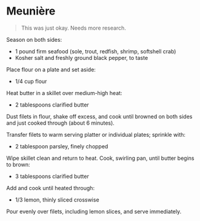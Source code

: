 Meunière
========

> This was just okay. Needs more research.

Season on both sides:

- 1 pound firm seafood (sole, trout, redfish, shrimp, softshell crab)
- Kosher salt and freshly ground black pepper, to taste

Place flour on a plate and set aside:

- 1/4 cup flour

Heat butter in a skillet over medium-high heat:

- 2 tablespoons clarified butter

Dust filets in flour, shake off excess, and cook until browned on both sides and just cooked through (about 6 minutes).

Transfer filets to warm serving platter or individual plates; sprinkle with:

- 2 tablespoon parsley, finely chopped

Wipe skillet clean and return to heat. Cook, swirling pan, until butter begins to brown:

- 3 tablespoons clarified butter

Add and cook until heated through:

- 1/3 lemon, thinly sliced crosswise

Pour evenly over filets, including lemon slices, and serve immediately.
